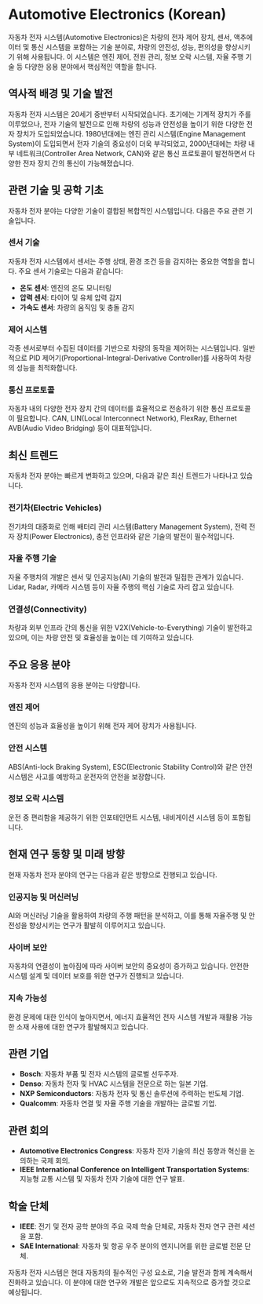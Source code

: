 # Automotive Electronics (Korean)

자동차 전자 시스템(Automotive Electronics)은 차량의 전자 제어 장치, 센서, 액추에이터 및 통신 시스템을 포함하는 기술 분야로, 차량의 안전성, 성능, 편의성을 향상시키기 위해 사용됩니다. 이 시스템은 엔진 제어, 전원 관리, 정보 오락 시스템, 자율 주행 기술 등 다양한 응용 분야에서 핵심적인 역할을 합니다.

## 역사적 배경 및 기술 발전

자동차 전자 시스템은 20세기 중반부터 시작되었습니다. 초기에는 기계적 장치가 주를 이루었으나, 전자 기술의 발전으로 인해 차량의 성능과 안전성을 높이기 위한 다양한 전자 장치가 도입되었습니다. 1980년대에는 엔진 관리 시스템(Engine Management System)이 도입되면서 전자 기술의 중요성이 더욱 부각되었고, 2000년대에는 차량 내부 네트워크(Controller Area Network, CAN)와 같은 통신 프로토콜이 발전하면서 다양한 전자 장치 간의 통신이 가능해졌습니다.

## 관련 기술 및 공학 기초

자동차 전자 분야는 다양한 기술이 결합된 복합적인 시스템입니다. 다음은 주요 관련 기술입니다.

### 센서 기술

자동차 전자 시스템에서 센서는 주행 상태, 환경 조건 등을 감지하는 중요한 역할을 합니다. 주요 센서 기술로는 다음과 같습니다:

- **온도 센서**: 엔진의 온도 모니터링
- **압력 센서**: 타이어 및 유체 압력 감지
- **가속도 센서**: 차량의 움직임 및 충돌 감지

### 제어 시스템

각종 센서로부터 수집된 데이터를 기반으로 차량의 동작을 제어하는 시스템입니다. 일반적으로 PID 제어기(Proportional-Integral-Derivative Controller)를 사용하여 차량의 성능을 최적화합니다.

### 통신 프로토콜

자동차 내의 다양한 전자 장치 간의 데이터를 효율적으로 전송하기 위한 통신 프로토콜이 필요합니다. CAN, LIN(Local Interconnect Network), FlexRay, Ethernet AVB(Audio Video Bridging) 등이 대표적입니다.

## 최신 트렌드

자동차 전자 분야는 빠르게 변화하고 있으며, 다음과 같은 최신 트렌드가 나타나고 있습니다.

### 전기차(Electric Vehicles)

전기차의 대중화로 인해 배터리 관리 시스템(Battery Management System), 전력 전자 장치(Power Electronics), 충전 인프라와 같은 기술의 발전이 필수적입니다.

### 자율 주행 기술

자율 주행차의 개발은 센서 및 인공지능(AI) 기술의 발전과 밀접한 관계가 있습니다. Lidar, Radar, 카메라 시스템 등이 자율 주행의 핵심 기술로 자리 잡고 있습니다.

### 연결성(Connectivity)

차량과 외부 인프라 간의 통신을 위한 V2X(Vehicle-to-Everything) 기술이 발전하고 있으며, 이는 차량 안전 및 효율성을 높이는 데 기여하고 있습니다.

## 주요 응용 분야

자동차 전자 시스템의 응용 분야는 다양합니다.

### 엔진 제어

엔진의 성능과 효율성을 높이기 위해 전자 제어 장치가 사용됩니다.

### 안전 시스템

ABS(Anti-lock Braking System), ESC(Electronic Stability Control)와 같은 안전 시스템은 사고를 예방하고 운전자의 안전을 보장합니다.

### 정보 오락 시스템

운전 중 편리함을 제공하기 위한 인포테인먼트 시스템, 내비게이션 시스템 등이 포함됩니다.

## 현재 연구 동향 및 미래 방향

현재 자동차 전자 분야의 연구는 다음과 같은 방향으로 진행되고 있습니다.

### 인공지능 및 머신러닝

AI와 머신러닝 기술을 활용하여 차량의 주행 패턴을 분석하고, 이를 통해 자율주행 및 안전성을 향상시키는 연구가 활발히 이루어지고 있습니다.

### 사이버 보안

자동차의 연결성이 높아짐에 따라 사이버 보안의 중요성이 증가하고 있습니다. 안전한 시스템 설계 및 데이터 보호를 위한 연구가 진행되고 있습니다.

### 지속 가능성

환경 문제에 대한 인식이 높아지면서, 에너지 효율적인 전자 시스템 개발과 재활용 가능한 소재 사용에 대한 연구가 활발해지고 있습니다.

## 관련 기업

- **Bosch**: 자동차 부품 및 전자 시스템의 글로벌 선두주자.
- **Denso**: 자동차 전자 및 HVAC 시스템을 전문으로 하는 일본 기업.
- **NXP Semiconductors**: 자동차 전자 및 통신 솔루션에 주력하는 반도체 기업.
- **Qualcomm**: 자동차 연결 및 자율 주행 기술을 개발하는 글로벌 기업.

## 관련 회의

- **Automotive Electronics Congress**: 자동차 전자 기술의 최신 동향과 혁신을 논의하는 국제 회의.
- **IEEE International Conference on Intelligent Transportation Systems**: 지능형 교통 시스템 및 자동차 전자 기술에 대한 연구 발표.

## 학술 단체

- **IEEE**: 전기 및 전자 공학 분야의 주요 국제 학술 단체로, 자동차 전자 연구 관련 세션을 포함.
- **SAE International**: 자동차 및 항공 우주 분야의 엔지니어를 위한 글로벌 전문 단체.

자동차 전자 시스템은 현대 자동차의 필수적인 구성 요소로, 기술 발전과 함께 계속해서 진화하고 있습니다. 이 분야에 대한 연구와 개발은 앞으로도 지속적으로 증가할 것으로 예상됩니다.